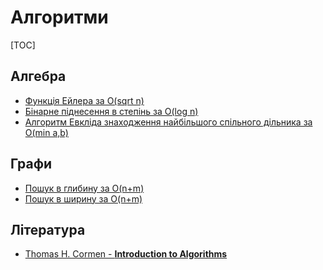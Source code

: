 # Алгоритми

[TOC]

## Алгебра

* [Функція Ейлера за O(sqrt n)](algebra/euler_function)
* [Бінарне піднесення в степінь за O(log n)](algebra/binary_pow)
* [Алгоритм Евкліда знаходження найбільшого спільного дільника за O(min a,b)](algebra/euclid_algorithm)

## Графи

* [Пошук в глибину за O(n+m)](graphs/dfs)
* [Пошук в ширину за O(n+m)](graphs/bfs)

## Література

* [Thomas H. Cormen - **Introduction to
  Algorithms**](https://www.google.com/search?q=Thomas%20H.%20Cormen%20-%20Introduction%20to%20Algorithms)
